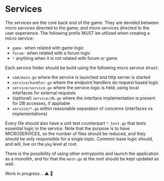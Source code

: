 # Services

The services are the core back end of the game. They are devided between micro services directed to the game, and micro services directed to the user experience. The following prefix MUST be utilized when creating a micro service:

- `game-` when related with game logic
- `forum-` when related with a forum logic
- `*` anything when it is not related with forum or game

Each service folder should be build using the following micro service struct:

- `cmd/main.go` where the service is launched and http server is started
- `service/handler.go` where the endpoint handlers do request based logic
- `service/service.go` where the service logic is held, using local interfaces for external requests
- (optional) `service/db.go` where the interface implementation is present for DB accesses, if appliable
- `service/*.go` within reasonable separation of concerns (interfaces vs implementations)

Every file should also have a unit test counterpart `*_test.go` that tests essential logic in the service. Note that the purpose is to have MICROSERVICES, so the number of files should be reduced, and they should be only responsible for a single topic. Common base logic should, and will, live on the `pkg` level at root.

There is the possibility of using other entrypoints and launch the application as a monolith, and for that the `main.go` at the root should be kept updated as well.

Work in progress... :warning: :construction_worker:

